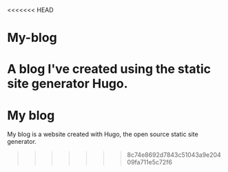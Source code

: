 <<<<<<< HEAD
# My-blog
A blog I've created using the static site generator Hugo. 
=======
# My blog

My blog is a website created with Hugo, the open source static site generator.

>>>>>>> 8c74e8692d7843c51043a9e20409fa711e5c72f6
